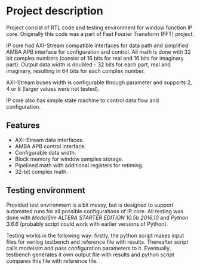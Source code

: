 # Project description #
Project consist of RTL code and testing environment for window function IP core. Originally this code was a part of Fast Fourier Transform (FFT) project. 

IP core had AXI-Stream compatible interfaces for data path and simplified AMBA APB interface for configuration and control. All math is done with 32 bit complex numbers (consist of 16 bits for real and 16 bits for imaginary part). Output data width is doubled - 32 bits for each part, real and imaginary, resulting in 64 bits for each complex number.

AXI-Stream buses width is configurable through parameter and supports 2, 4 or 8 (larger values were not tested).

IP core also has simple state machine to control data flow and configuration.

## Features ##
* AXI-Stream data interfaces.
* AMBA APB control interface.
* Configurable data width.
* Block memory for window samples storage.
* Pipelined math with additional registers for retiming.
* 32-bit complex math.

## Testing environment ##
Provided test environment is a bit messy, but is designed to support automated runs for all possible configurations of IP core. All testing was done with _ModelSim ALTERA STARTER EDITION 10.5b 2016.10_ and _Python 3.6.6_ (probably script could work with earlier versions of Python).

Testing works in the following way: firstly, the python script makes input files for verilog testbench and reference file with results. Thereafter script calls modelsim and pass configuration parameters to it. Eventually, testbench generates it own output file with results and python script compares this file with reference file.

